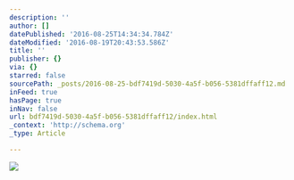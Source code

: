 ```yaml
---
description: ''
author: []
datePublished: '2016-08-25T14:34:34.784Z'
dateModified: '2016-08-19T20:43:53.586Z'
title: ''
publisher: {}
via: {}
starred: false
sourcePath: _posts/2016-08-25-bdf7419d-5030-4a5f-b056-5381dffaff12.md
inFeed: true
hasPage: true
inNav: false
url: bdf7419d-5030-4a5f-b056-5381dffaff12/index.html
_context: 'http://schema.org'
_type: Article

---
```

![](https://the-grid-user-content.s3-us-west-2.amazonaws.com/49261c8d-2eeb-44b7-ba9e-bee8f49d8dd1.jpg)